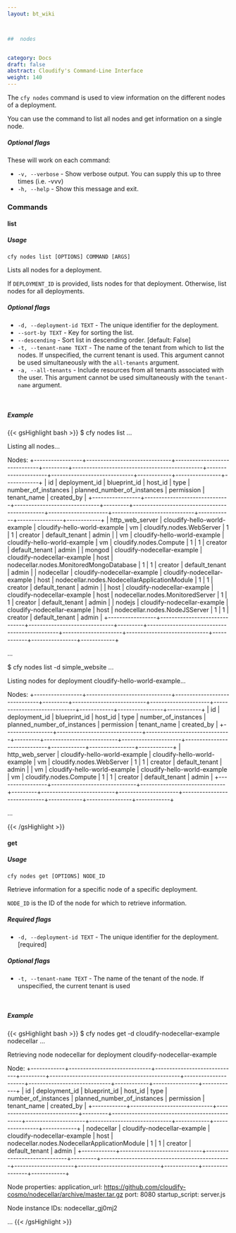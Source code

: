 ```yaml
---
layout: bt_wiki



##  nodes


category: Docs
draft: false
abstract: Cloudify's Command-Line Interface
weight: 140
---
```


The `cfy nodes` command is used to view information on the different nodes of a deployment.

You can use the command to list all nodes and get information on a single node.

##### Optional flags

These will work on each command:

* `-v, --verbose` - Show verbose output. You can supply this up to three times (i.e. -vvv)
* `-h, --help` - Show this message and exit.


### Commands


#### list

##### Usage 
`cfy nodes list [OPTIONS] COMMAND [ARGS]`

Lists all nodes for a deployment.

If `DEPLOYMENT_ID` is provided, lists nodes for that deployment. Otherwise,
list nodes for all deployments.

##### Optional flags

* `-d, --deployment-id TEXT` - 
						The unique identifier for the deployment.
*  `--sort-by TEXT` - 	Key for sorting the list.
*  `--descending` - 	Sort list in descending order. [default: False]
*  `-t, --tenant-name TEXT` -  The name of the tenant from which to list the nodes. If unspecified, the current tenant is
                            used. This argument cannot be used simultaneously with the `all-tenants` argument.
*  `-a, --all-tenants` -    Include resources from all tenants associated with
                            the user. This argument cannot be used simultaneously with the `tenant-name` argument.  

&nbsp;
##### Example

{{< gsHighlight  bash  >}}
$ cfy nodes list
...

Listing all nodes...

Nodes:
+-----------------+------------------------------+------------------------------+---------+----------------------------------------------+---------------------+-----------------------------+------------+----------------+------------+
|        id       |        deployment_id         |         blueprint_id         | host_id |                     type                     | number_of_instances | planned_number_of_instances | permission |  tenant_name   | created_by |
+-----------------+------------------------------+------------------------------+---------+----------------------------------------------+---------------------+-----------------------------+------------+----------------+------------+
| http_web_server | cloudify-hello-world-example | cloudify-hello-world-example |    vm   |           cloudify.nodes.WebServer           |          1          |              1              |  creator   | default_tenant |   admin    |
|        vm       | cloudify-hello-world-example | cloudify-hello-world-example |    vm   |            cloudify.nodes.Compute            |          1          |              1              |  creator   | default_tenant |   admin    |
|      mongod     | cloudify-nodecellar-example  | cloudify-nodecellar-example  |   host  |   nodecellar.nodes.MonitoredMongoDatabase    |          1          |              1              |  creator   | default_tenant |   admin    |
|    nodecellar   | cloudify-nodecellar-example  | cloudify-nodecellar-example  |   host  | nodecellar.nodes.NodecellarApplicationModule |          1          |              1              |  creator   | default_tenant |   admin    |
|       host      | cloudify-nodecellar-example  | cloudify-nodecellar-example  |   host  |       nodecellar.nodes.MonitoredServer       |          1          |              1              |  creator   | default_tenant |   admin    |
|      nodejs     | cloudify-nodecellar-example  | cloudify-nodecellar-example  |   host  |        nodecellar.nodes.NodeJSServer         |          1          |              1              |  creator   | default_tenant |   admin    |
+-----------------+------------------------------+------------------------------+---------+----------------------------------------------+---------------------+-----------------------------+------------+----------------+------------+

...

$ cfy nodes list -d simple_website
...

Listing nodes for deployment cloudify-hello-world-example...

Nodes:
+-----------------+------------------------------+------------------------------+---------+--------------------------+---------------------+-----------------------------+------------+----------------+------------+
|        id       |        deployment_id         |         blueprint_id         | host_id |           type           | number_of_instances | planned_number_of_instances | permission |  tenant_name   | created_by |
+-----------------+------------------------------+------------------------------+---------+--------------------------+---------------------+-----------------------------+------------+----------------+------------+
| http_web_server | cloudify-hello-world-example | cloudify-hello-world-example |    vm   | cloudify.nodes.WebServer |          1          |              1              |  creator   | default_tenant |   admin    |
|        vm       | cloudify-hello-world-example | cloudify-hello-world-example |    vm   |  cloudify.nodes.Compute  |          1          |              1              |  creator   | default_tenant |   admin    |
+-----------------+------------------------------+------------------------------+---------+--------------------------+---------------------+-----------------------------+------------+----------------+------------+

...

{{< /gsHighlight >}}


#### get

##### Usage 
`cfy nodes get [OPTIONS] NODE_ID`

Retrieve information for a specific node of a specific deployment.

`NODE_ID` is the ID of the node for which to retrieve information.

##### Required flags

*  `-d, --deployment-id TEXT` - The unique identifier for the deployment. [required]

##### Optional flags
*  `-t, --tenant-name TEXT` -  The name of the tenant of the node. If unspecified, the current tenant is used
						

&nbsp;
##### Example

{{< gsHighlight  bash  >}}
$ cfy nodes get -d cloudify-nodecellar-example nodecellar
...

Retrieving node nodecellar for deployment cloudify-nodecellar-example

Node:
+------------+-----------------------------+-----------------------------+---------+----------------------------------------------+---------------------+-----------------------------+------------+----------------+------------+
|     id     |        deployment_id        |         blueprint_id        | host_id |                     type                     | number_of_instances | planned_number_of_instances | permission |  tenant_name   | created_by |
+------------+-----------------------------+-----------------------------+---------+----------------------------------------------+---------------------+-----------------------------+------------+----------------+------------+
| nodecellar | cloudify-nodecellar-example | cloudify-nodecellar-example |   host  | nodecellar.nodes.NodecellarApplicationModule |          1          |              1              |  creator   | default_tenant |   admin    |
+------------+-----------------------------+-----------------------------+---------+----------------------------------------------+---------------------+-----------------------------+------------+----------------+------------+

Node properties:
	application_url: https://github.com/cloudify-cosmo/nodecellar/archive/master.tar.gz
	port: 8080
	startup_script: server.js

Node instance IDs:
	nodecellar_gj0mj2


...
{{< /gsHighlight >}}
